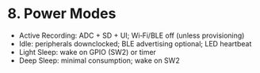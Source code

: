 # 8. Power Modes

- Active Recording: ADC + SD + UI; Wi‑Fi/BLE off (unless provisioning)
- Idle: peripherals downclocked; BLE advertising optional; LED heartbeat
- Light Sleep: wake on GPIO (SW2) or timer
- Deep Sleep: minimal consumption; wake on SW2
